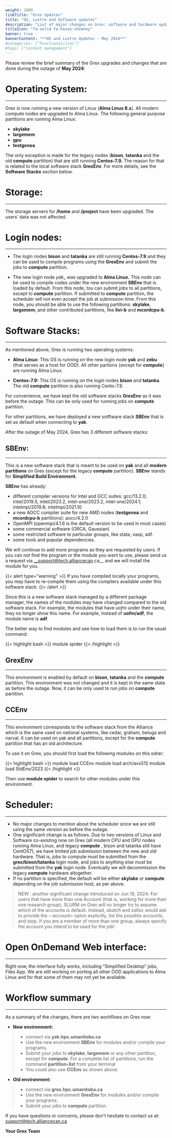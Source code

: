 ```yaml
---
weight: 1000
linkTitle: "Grex Updates"
title: "OS, Lustre and Software updates"
description: "List of major changes on Grex: software and hardware updates."
titleIcon: "fa-solid fa-house-chimney"
banner: true
bannerContent: "**OS and Lustre Updates - May 2024**"
#categories: ["Functionalities"]
#tags: ["Content management"]
---
```


Please review the brief summary of the Grex upgrades and changes that are done during the outage of **May 2024**:

# Operating System: 
---

Grex is now running a new version of Linux (__Alma Linux 8.x__). All modern compute nodes are upgraded to Alma Linux. 
The following general purpose partitions are running Alma Linux: 

* __skylake__ 
* __largemem__
* __gpu__
* __testgenoa__

The only exception is made for the legacy nodes (__bison__, __tatanka__ and the old __compute__ partition) that are still running __Centos-7.9.__ The reason for that is related to the local software stack __GrexEnv__. For more details, see the __Software Stacks__ section below.

# Storage:
---

The storage servers for __/home__ and __/project__ have been upgraded. The users’ data was not affected.

# Login nodes:
---

* The login nodes __bison__ and __tatanka__ are still running __Centos-7.9__ and they can be used to compile programs using the __GrexEnv__ and submit the jobs to __compute__ partition. 

* The new login node _yak__ was upgraded to __Alma Linux.__ This node can be used to compile codes under the new environment __SBEnv__ that is loaded by default. From this node, tou can submit jobs to all partitions, except to __compute__ partition. If submitted to __compute__ partition, the scheduler will not even accept the job at submission time. From this node, you should be able to use the following partitions: __skylake__, __largemem__, and other contributed partitions, like __livi-b__ and __mcordcpu-b__. 

# Software Stacks:
---

As mentioned above, Grex is running two operating systems:

* __Alma Linux:__ This OS is running on the new login node __yak__ and __zebu__ (that serves as a host for OOD). All other partions {except for __compute__} are running Alma Linux.

* __Centos-7.9:__ This OS is running on the login nodes __bison__ and __tatanka__. The old __compute__ partition is also running Cento-7.9.

For convenience, we have kept the old software stacks __GrexEnv__ as it was before the outage. This can be only used for running jobs on __compute__ partition. 

For other partitions, we have deployed a new sotftware stack __SBEnv__ that is set as default when connecting to __yak__.

After the outage of May 2024, Grex has 3 different software stacks:

## SBEnv:
---

This is a new software stack that is meant to be used on __yak__ and all __modern partitions__ on Grex {except for the legacy __compute__ partition}. __SBEnv__ stands for __Simplified Build Environment__. 

__SBEnv__ has already:

* different compiler versions for Intel and GCC suites: gcc/13.2.0; intel/2019.5, intel/2023.2, intel-one/2023.2, intel-one/2024.1;  intelmpi/2019.8; intelmpi/2021.10
* a new AOCC compiler suite for new AMD nodes (__testgenoa__ and __mcordcpu-b__ partitions): aocc/4.2.0
* OpenMPI (openmpi/4.1.6 is the default version to be used in most cases)
* some commercial software (ORCA, Gaussian)
* some restricted software to particular groups, like stata, vasp, adf. 
* some tools and popular dependencies. 

We will continue to add more programs as they are requested by users. If you can not find the program or the module you want to use, please send us a request via __support@tech.alliancecan.ca__ and we will install the module for you. 

{{< alert type="warning" >}}
If you have compiled locally your programs, you may have to re-compile them using the compilers available under this software stack.
{{< /alert >}}

Since this is a new software stack managed by a different package manager, the names of the modules may have changed compared to the old software stack. For example, the modules that have _uofm_ under their name, they no longer show this name. For example, instead of __uofm/adf__, the module name is __adf__. 

The better way to find modules and see how to load them is to run the usual command:

{{< highlight bash >}}
module spider <name of the program>
{{< /highlight >}}

## GrexEnv
---

This environment is enabled by default on __bison__, __tatanka__ and the __compute__ partition. This environment was not changed and it is kept in the same state as before the outage. Now, it can be only used to run jobs on __compute__ partition.


## CCEnv
---

This environment corresponds to the software stack from the Alliance which is the same used on national systems, like cedar, graham, beluga and narval. It can be used on yak and all partitions, except for the __compute__ partition that has an old architecture.

To use it on Grex, you should first load the following modules on this odrer:

{{< highlight bash >}}
module load CCEnv
module load arch/avx512
module load StdEnv/2023
{{< /highlight >}}

Then use __module spider__ to search for other modules under this environment.

# Scheduler: 
---

 * No major changes to mention about the scheduler since we are still using the same version as before the outage. 
 * One significant change is as follows. Due to two versions of Linux and Software co-existing now on Grex (all modern CPU and GPU nodes running Alma Linux, and legacy __compute__ , bison and tatanka still have CentOS7), we have limited job submission between the new and old hardware. That is, jobs to compute must be submitted from the __grex/bison/tatanka__ login node, and jobs to anything else must be submitted from the __yak__ login node. Eventually we will decommission the legacy __compute__ hardware altogether. 
 * If no partition is specified, the default will be either **skylake** or **compute** depending on the job submission host, as per above.
>  NEW : another significant change introduced on Jun 19, 2024: For users that have more than one Account (that is, working for more than one research group), SLURM on Grex will no longer try to assume which of the accounts is default. Instead, _sbatch_ and _salloc_ would ask to provide the _--account=_ opton explicitly, list the possible accounts, and stop. If you are a member of more than one group, always specify the account you intend to be used for the job!

# Open OnDemand Web interface:
---
 
Right now, the interface fully works, including “Simplified Desktop” jobs, Files App. We are still working on porting all other OOD applications to Alma Linux and for that some of them may not yet be available. 

# Workflow summary
---

As a summary of the changes, there are two workflows on Grex now:

* __New environment:__

> * connect via __yak.hpc.umanitoba.ca__
> * Use the new environment __SBEnv__ for modules and/or compile your programs.
> * Submit your jobs to __skylake__, __largemem__ or any other partition, except for __compute__. For a complete list of partitions, run the command __partition-list__ from your terminal
> * You could also use __CCEnv__ as shown above.

* __Old environment:__

> * connect via __grex.hpc.umanitoba.ca__
> * Use the new environment __GrexEnv__ for modules and/or compile your programs.
> * Submit your jobs to __compute__ partition.

If you have questions or concerns, please don't hesitate to contact us at: support@tech.alliancecan.ca

**Your Grex Team**

<!-- Changes and update:
-->
